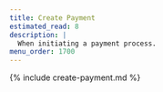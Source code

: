 ```yaml
---
title: Create Payment
estimated_read: 8
description: |
  When initiating a payment process.
menu_order: 1700
---
```


{% include create-payment.md %}
